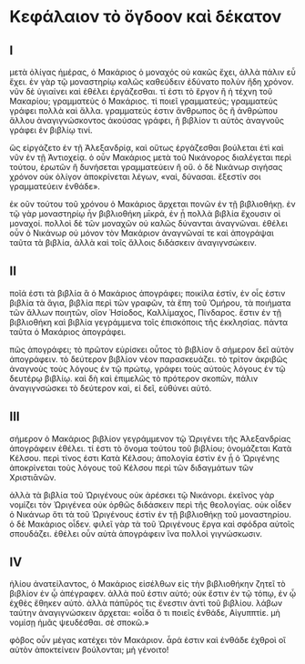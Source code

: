 # Κεφάλαιον τὸ ὄγδοον καὶ δέκατον

## I

μετὰ ὀλίγας ἡμέρας, ὁ Μακάριος ὁ μοναχός οὐ κακῶς ἔχει, ἀλλὰ πάλιν εὖ ἔχει. ἐν γὰρ τῷ μοναστηρίῳ καλῶς καθεύδειν ἐδύνατο πολὺν ἤδη χρόνον. νῦν δὲ ὑγιαίνει καὶ ἐθέλει ἐργάζεσθαι. τί ἐστι τὸ ἔργον ἢ ἡ τέχνη τοῦ Μακαρίου; γραμματεὺς ὁ Μακάριος. τί ποιεῖ γραμματεύς; γραμματεὺς γράφει πολλὰ καὶ ἄλλα. γραμματεύς ἐστιν ἄνθρωπος ὃς ἢ ἀνθρώπου ἄλλου ἀναγιγνώσκοντος ἀκούσας γράφει, ἢ βιβλίον τι αὐτὸς ἀναγνοῦς γράφει ἐν βιβλίῳ τινί.

ὣς εἰργάζετο ἐν τῇ Ἀλεξανδρίᾳ, καὶ οὕτως ἐργάζεσθαι βούλεται ἐτὶ καὶ νῦν ἐν τῇ Ἀντιοχείᾳ. ὁ οὖν Μακάριος μετὰ τοῦ Νικάνορος διαλέγεται περὶ τούτου, ἐρωτῶν ἢ δυνήσεται γραμματεύειν ἢ οὔ. ὁ δὲ Νικάνωρ σιγήσας χρόνον οὐκ ὀλίγον ἀποκρίνεται λέγων, «ναὶ, δύνασαι. ἔξεστίν σοι γραμματεύειν ἐνθάδε».

ἐκ οῦν τούτου τοῦ χρόνου ὁ Μακάριος ἄρχεται πονῶν ἐν τῇ βιβλιοθήκῃ. ἐν τῷ γὰρ μοναστηρίῳ ἦν βιβλιοθήκη μῑκρά, ἐν ᾗ πολλὰ βιβλία ἔχουσιν οἱ μοναχοί. πολλοὶ δὲ τῶν μοναχῶν οὐ καλῶς δύνανται ἀναγνῶναι. ἐθέλει οὖν ὁ Νικάνωρ οὐ μόνον τὸν Μακάριον ἀναγνῶναί τε καὶ ἀπογράψαι ταῦτα τὰ βιβλία, ἀλλὰ καὶ τοῖς ἄλλοις διδάσκειν ἀναγιγνσώκειν.

## II

ποῖά ἐστι τὰ βιβλία ἃ ὁ Μακάριος ἀπογράφει; ποικίλα ἐστίν, ἐν οἷς ἐστιν βιβλία τὰ ἅγια, βιβλία περὶ τῶν γραφῶν, τὰ ἔπη τοῦ Ὁμήρου, τὰ ποιήματα τῶν ἄλλων ποιητῶν, οἵον Ἡσίοδος, Καλλίμαχος, Πίνδαρος. ἔστιν ἐν τῇ βιβλιοθήκη καὶ βιβλία γεγράμμενα τοῖς ἐπισκόποις τῆς ἐκκλησίας. πάντα ταῦτα ὁ Μακάριος ἀπογράφει.

πῶς ἀπογράφει; τὸ πρῶτον εὑρίσκει οὗτος τὸ βιβλίον ὃ σήμερον δεῖ αὐτὸν ἀπογράφειν. τὸ δεύτερον βιβλίον νέον παρασκευάζει. τὸ τρίτον ἀκριβῶς ἀναγνοὺς τοὺς λόγους ἐν τῷ πρώτῳ, γράφει τοὺς αὐτοὺς λόγους ἐν τῷ δευτέρῳ βιβλίῳ. καὶ δὴ καὶ ἐπιμελῶς τὸ πρότερον σκοπῶν, πάλιν ἀναγιγνσώσκει τὸ δεύτερον καὶ, εἰ δεῖ, εὐθύνει αὐτό.

## III

σήμερον ὁ Μακάριος βιβλίον γεγράμμενον τῷ Ὠριγένει τῆς Ἀλεξανδρίας ἀπογράφειν ἐθέλει. τί ἐστι τὸ ὄνομα τούτου τοῦ βιβλίου; ὀνομάζεται Κατὰ Κέλσου. περὶ τίνος ἐστι Κατὰ Κέλσου; ἀπολογία ἐστὶν ἐν ᾗ ὁ Ὠριγένης ἀποκρίνεται τοὺς λόγους τοῦ Κέλσου περὶ τῶν διδαγμάτων τῶν Χριστιᾱνῶν.

ἀλλὰ τὰ βιβλία τοῦ Ὠριγένους οὐκ ἀρέσκει τῷ Νικάνορι. ἐκεῖνος γὰρ νομίζει τὸν Ὠριγένεα οὐκ ὀρθῶς διδάσκειν περὶ τῆς θεολογίας. οὐκ οἶδεν ὁ Νικάνωρ ὅτι τὰ τοῦ Ὠριγένους ἐστὶν ἐν τῇ βιβλιοθήκῃ τοῦ μοναστηρίου. ὁ δὲ Μακάριος οἶδεν. φιλεῖ γὰρ τὰ τοῦ Ὠριγένους ἔργα καὶ σφόδρα αὐτοῖς σπουδάζει. ἐθέλει οὖν αὐτὰ ἀπογράφειν ἵνα πολλοὶ γιγνώσκωσιν.

## IV

ἡλίου ἀνατείλαντος, ὁ Μακάριος εἰσέλθων εἰς τὴν βιβλιοθήκην ζητεῖ τὸ βιβλίον ἐν ᾧ ἀπέγραφεν. ἀλλὰ ποῦ ἐστιν αὐτό; οὐκ ἔστιν ἐν τῷ τόπῳ, ἐν ᾧ ἐχθὲς ἔθηκεν αὐτὸ. ἀλλὰ πάπῡρός τις ἔνεστιν ἀντὶ τοῦ βιβλίου. λάβων ταύτην ἀναγιγνώσκειν ἄρχεται: «οἶδα ὃ τι ποιεῖς ἐνθάδε, Αἰγυππτίε. μὴ νομίσῃ ἡμᾶς ψευδέσθαι. σὲ σποκῶ.»

φὸβος οὖν μέγας κατέχει τὸν Μακάριον. ἆρά ἐστιν καὶ ἐνθάδε ἐχθροὶ οἳ αὐτὸν ἀποκτείνειν βούλονται; μὴ γένοιτο!
